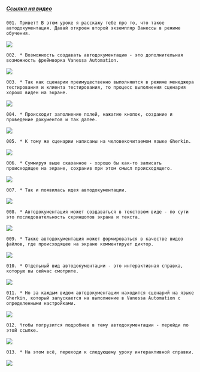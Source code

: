 ﻿##### [Ссылка на видео](https://youtu.be/Ji-cdbkKrB4)

	001. Привет! В этом уроке я расскажу тебе про то, что такое автодокументация. Давай откроем второй экземпляр Ванессы в режиме обучения.

![](https://vanessa-files.do.bit-erp.ru/Doc/1.2.040.1/MD/Глава10/images/000_АвтоинструкцииОбзорВозможностей.png)

	002. * Возможность создавать автодокументацию - это дополнительная возможность фреймворка Vanessa Automation.

![](https://vanessa-files.do.bit-erp.ru/Doc/1.2.040.1/MD/Глава10/images/001_АвтоинструкцииОбзорВозможностей.png)

	003. * Так как сценарии преимущественно выполняются в режиме менеджера тестирования и клиента тестирования, то процесс выполнения сценария хорошо виден на экране.

![](https://vanessa-files.do.bit-erp.ru/Doc/1.2.040.1/MD/Глава10/images/002_АвтоинструкцииОбзорВозможностей.png)

	004. * Происходит заполнение полей, нажатие кнопок, создание и проведение документов и так далее.

![](https://vanessa-files.do.bit-erp.ru/Doc/1.2.040.1/MD/Глава10/images/003_АвтоинструкцииОбзорВозможностей.png)

	005. * К тому же сценарии написаны на человекочитаемом языке Gherkin.

![](https://vanessa-files.do.bit-erp.ru/Doc/1.2.040.1/MD/Глава10/images/004_АвтоинструкцииОбзорВозможностей.png)

	006. * Суммируя выше сказанное - хорошо бы как-то записать происходящее на экране, сохранив при этом смысл происходящего.

![](https://vanessa-files.do.bit-erp.ru/Doc/1.2.040.1/MD/Глава10/images/005_АвтоинструкцииОбзорВозможностей.png)

	007. * Так и появилась идея автодокументации.

![](https://vanessa-files.do.bit-erp.ru/Doc/1.2.040.1/MD/Глава10/images/006_АвтоинструкцииОбзорВозможностей.png)

	008. * Автодокументация может создаваться в текстовом виде - по сути это последовательность скриншотов экрана и текста.

![](https://vanessa-files.do.bit-erp.ru/Doc/1.2.040.1/MD/Глава10/images/007_АвтоинструкцииОбзорВозможностей.png)

	009. * Также автодокументация может формироваться в качестве видео файлов, где происходящее на экране комментирует диктор.

![](https://vanessa-files.do.bit-erp.ru/Doc/1.2.040.1/MD/Глава10/images/008_АвтоинструкцииОбзорВозможностей.png)

	010. * Отдельный вид автодокументации - это интерактивная справка, которую вы сейчас смотрите.

![](https://vanessa-files.do.bit-erp.ru/Doc/1.2.040.1/MD/Глава10/images/009_АвтоинструкцииОбзорВозможностей.png)

	011. * Но за каждым видом автодокументации находится сценарий на языке Gherkin, который запускается на выполнение в Vanessa Automation с определенными настройками.

![](https://vanessa-files.do.bit-erp.ru/Doc/1.2.040.1/MD/Глава10/images/010_АвтоинструкцииОбзорВозможностей.png)

	012. Чтобы погрузится подробнее в тему автодокументации - перейди по этой ссылке.

![](https://vanessa-files.do.bit-erp.ru/Doc/1.2.040.1/MD/Глава10/images/016_АвтоинструкцииОбзорВозможностей.png)

	013. * На этом всё, переходи к следующему уроку интерактивной справки.

![](https://vanessa-files.do.bit-erp.ru/Doc/1.2.040.1/MD/Глава10/images/019_АвтоинструкцииОбзорВозможностей.png)
